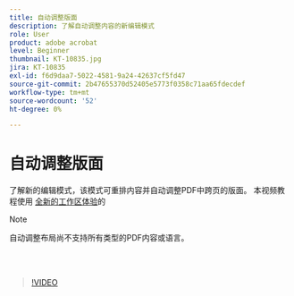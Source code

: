 ```yaml
---
title: 自动调整版面
description: 了解自动调整内容的新编辑模式
role: User
product: adobe acrobat
level: Beginner
thumbnail: KT-10835.jpg
jira: KT-10835
exl-id: f6d9daa7-5022-4581-9a24-42637cf5fd47
source-git-commit: 2b47655370d52405e5773f0358c71aa65fdecdef
workflow-type: tm+mt
source-wordcount: '52'
ht-degree: 0%

---
```


# 自动调整版面

了解新的编辑模式，该模式可重排内容并自动调整PDF中跨页的版面。 本视频教程使用 [全新的工作区体验](new-workspace.md)的

>[!NOTE]
>
>自动调整布局尚不支持所有类型的PDF内容或语言。

<br> 

>[!VIDEO](https://video.tv.adobe.com/v/346975?quality=12&learn=on&hidetitle=true)

